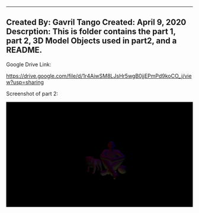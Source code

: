 ------------------------
Created By: Gavril Tango
Created: April 9, 2020
Descrption: This is folder contains the part 1, part 2, 3D Model Objects used in part2, and a README.
------------------------

Google Drive Link:

https://drive.google.com/file/d/1r4AiwSM8LJsHr5wgB0jjEPmPd9koCO_j/view?usp=sharing

Screenshot of part 2:

![](part2SC.png)

